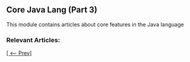 ## Core Java Lang (Part 3)

This module contains articles about core features in the Java language

### Relevant Articles: 
[[ <-- Prev]](/core-java-modules/core-java-lang-2)
